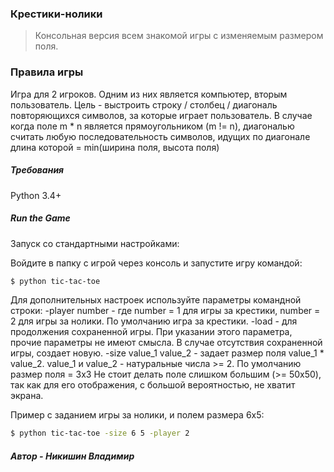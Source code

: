 ### Крестики-нолики
> Консольная версия всем знакомой игры с изменяемым размером поля.

### Правила игры
Игра для 2 игроков. Одним из них является компьютер, вторым пользователь.
Цель - выстроить строку / столбец / диагональ повторяющихся символов, за которые играет пользователь.
В случае когда поле m * n является прямоугольником (m != n), диагональю считать любую последовательность символов, идущих по диагонале длина которой = min(ширина поля, высота поля)

##### Требования
Python 3.4+

##### Run the Game
Запуск со стандартными настройками:

Войдите в папку с игрой через консоль и запустите игру командой:
```sh
$ python tic-tac-toe
```

Для дополнительных настроек используйте параметры командной строки:
 -player number - где number = 1 для игры за крестики, number = 2 для игры за нолики. По умолчанию игра за крестики.
 -load - для продолжения сохраненной игры. При указании этого параметра, прочие параметры не имеют смысла. В случае отсутствия сохраненной игры, создает новую.
 -size value_1 value_2 - задает размер поля value_1 * value_2. value_1 и value_2 - натуральные числа >= 2. По умолчанию размер поля = 3x3
 Не стоит делать поле слишком большим (>= 50x50), так как для его отображения, с большой вероятностью, не хватит экрана. 

Пример с заданием игры за нолики, и полем размера 6x5:
```sh
$ python tic-tac-toe -size 6 5 -player 2
```

##### Автор - Никишин Владимир
